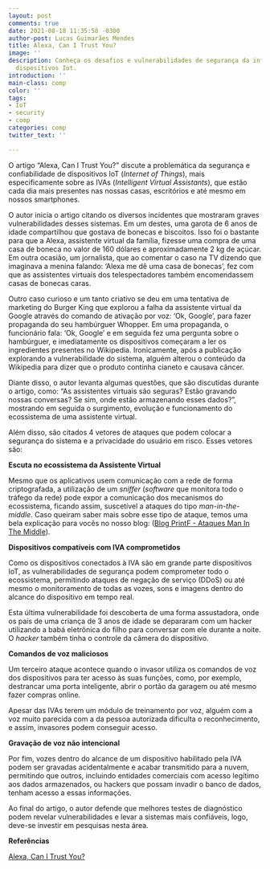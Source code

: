 ```yaml
---
layout: post
comments: true
date: 2021-08-18 11:35:58 -0300
author-post: Lucas Guimarães Mendes
title: Alexa, Can I Trust You?
image: ''
description: Conheça os desafios e vulnerabilidades de segurança da informação nos
  dispositivos Iot.
introduction: ''
main-class: comp
color: ''
tags:
- IoT
- security
- comp
categories: comp
twitter_text: ''

---
```

O artigo “Alexa, Can I Trust You?” discute a problemática da segurança e confiabilidade de dispositivos IoT (_Internet of Things_), mais especificamente sobre as IVAs (_Intelligent Virtual Assistants_), que estão cada dia mais presentes nas nossas casas, escritórios e até mesmo em nossos smartphones.

O autor inicia o artigo citando os diversos incidentes que mostraram graves vulnerabilidades desses sistemas. Em um destes, uma garota de 6 anos de idade compartilhou que gostava de bonecas e biscoitos. Isso foi o bastante para que a Alexa, assistente virtual da família, fizesse uma compra de uma casa de boneca no valor de 160 dólares e aproximadamente 2 kg de açúcar. Em outra ocasião, um jornalista, que ao comentar o caso na TV dizendo que imaginava a menina falando: ‘Alexa me dê uma casa de bonecas’, fez com que as assistentes virtuais dos telespectadores também encomendassem casas de bonecas caras.

Outro caso curioso e um tanto criativo se deu em uma tentativa de marketing do Burger King que explorou a falha da assistente virtual da Google através do comando de ativação por voz: ‘Ok, Google’, para fazer propaganda do seu hambúrguer Whopper. Em uma propaganda, o funcionário fala: ‘Ok, Google’ e em seguida fez uma pergunta sobre o hambúrguer, e imediatamente os dispositivos começaram a ler os ingredientes presentes no Wikipedia. Ironicamente, após a publicação explorando a vulnerabilidade do sistema, alguém alterou o conteúdo da Wikipedia para dizer que o produto continha cianeto e causava câncer.

Diante disso, o autor levanta algumas questões, que são discutidas durante o artigo, como: “As assistentes virtuais são seguras? Estão gravando nossas conversas? Se sim, onde estão armazenando esses dados?”, mostrando em seguida o surgimento, evolução e funcionamento do ecossistema de uma assistente virtual.

Além disso, são citados 4 vetores de ataques que podem colocar a segurança do sistema e a privacidade do usuário em risco. Esses vetores são:

**Escuta no ecossistema da Assistente Virtual**

Mesmo que os aplicativos usem comunicação com a rede de forma criptografada, a utilização de um _sniffer_ (_software_ que monitora todo o tráfego da rede) pode expor a comunicação dos mecanismos do ecossistema, ficando assim, suscetível a ataques do tipo _man-in-the-middle_. Caso queiram saber mais sobre esse tipo de ataque, temos uma bela explicação para vocês no nosso blog: ([Blog PrintF - Ataques Man In The Middle](https://comppet.github.io/PrintF/ataques-man-in-the-middle/)).

**Dispositivos compatíveis com IVA comprometidos**

Como os dispositivos conectados à IVA são em grande parte dispositivos IoT, as vulnerabilidades de segurança podem comprometer todo o ecossistema, permitindo ataques de negação de serviço (DDoS) ou até mesmo o monitoramento de todas as vozes, sons e imagens dentro do alcance do dispositivo em tempo real.

Esta última vulnerabilidade foi descoberta de uma forma assustadora, onde os pais de uma criança de 3 anos de idade se depararam com um hacker utilizando a babá eletrônica do filho para conversar com ele durante a noite. O _hacker_ também tinha o controle da câmera do dispositivo.

**Comandos de voz maliciosos**

Um terceiro ataque acontece quando o invasor utiliza os comandos de voz dos dispositivos para ter acesso às suas funções, como, por exemplo, destrancar uma porta inteligente, abrir o portão da garagem ou até mesmo fazer compras online.

Apesar das IVAs terem um módulo de treinamento por voz, alguém com a voz muito parecida com a da pessoa autorizada dificulta o reconhecimento, e assim, invasores podem conseguir acesso.

**Gravação de voz não intencional**

Por fim, vozes dentro do alcance de um dispositivo habilitado pela IVA podem ser gravadas acidentalmente e acabar transmitido para a nuvem, permitindo que outros, incluindo entidades comerciais com acesso legítimo aos dados armazenados, ou hackers que possam invadir o banco de dados, tenham acesso a essas informações.

Ao final do artigo, o autor defende que melhores testes de diagnóstico podem revelar vulnerabilidades e levar a sistemas mais confiáveis, logo, deve-se investir em pesquisas nesta área.

**Referências** 

[Alexa, Can I Trust You?](https://ieeexplore.ieee.org/abstract/document/8048642)